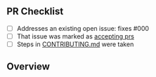 <!-- 👋 Hi, thanks for sending a PR to testing-typescript-node-package! 💖.
Please fill out all fields below and make sure each item is true and [x] checked.
Otherwise we may not be able to review your PR. -->

## PR Checklist

- [ ] Addresses an existing open issue: fixes #000
- [ ] That issue was marked as [accepting prs](https://github.com/JoshuaKGoldberg/testing-typescript-node-package/issues?q=is%3Aopen+is%3Aissue+label%3A%22accepting+prs%22)
- [ ] Steps in [CONTRIBUTING.md](https://github.com/JoshuaKGoldberg/testing-typescript-node-package/blob/main/.github/CONTRIBUTING.md) were taken

## Overview

<!-- Description of what is changed and how the code change does that. -->
